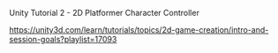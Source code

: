 Unity Tutorial 2 - 2D Platformer Character Controller

https://unity3d.com/learn/tutorials/topics/2d-game-creation/intro-and-session-goals?playlist=17093
